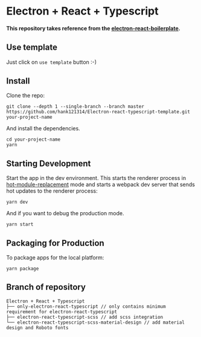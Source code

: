 # Electron + React + Typescript

#### This repository takes reference from the [electron-react-boilerplate](https://github.com/electron-react-boilerplate/electron-react-boilerplate).

## Use template

Just click on `use template` button :-)

## Install
Clone the repo:

```
git clone --depth 1 --single-branch --branch master https://github.com/hank121314/Electron-react-typescript-template.git your-project-name
```

And install the dependencies.

```
cd your-project-name
yarn
```

## Starting Development
Start the app in the dev environment. This starts the renderer process in [hot-module-replacement](https://webpack.js.org/guides/hmr-react/) mode and starts a webpack dev server that sends hot updates to the renderer process:

`
yarn dev
`

And if you want to debug the production mode.

`
yarn start
`


## Packaging for Production
To package apps for the local platform:

`
yarn package
`


## Branch of repository

```
Electron + React + Typescript
├── only-electron-react-typescript // only contains minimum requirement for electron-react-typescript
├── electron-react-typescript-scss // add scss integration
└── electron-react-typescript-scss-material-design // add material design and Roboto fonts
```
